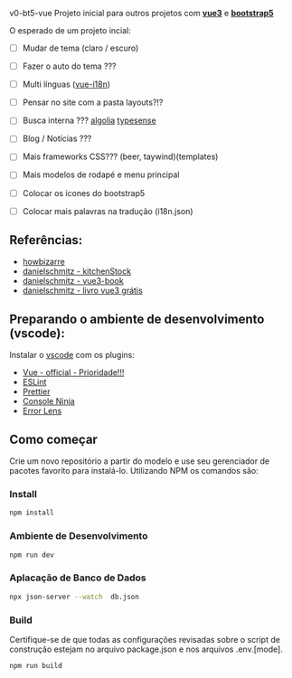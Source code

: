  v0-bt5-vue
Projeto inicial para outros projetos com [__vue3__](https://vuejs.org/) e [__bootstrap5__](https://getbootstrap.com/)

O esperado de um projeto incial:
- [ ] Mudar de tema (claro / escuro)
- [ ] Fazer o auto do tema ???
- [ ] Multi línguas ([vue-i18n](https://vue-i18n.intlify.dev/))
- [ ] Pensar no site com a pasta layouts?!?
- [ ] Busca interna ??? [algolia](https://www.algolia.com/developers) [typesense](https://typesense.org/)
- [ ] Blog / Notícias ???
- [ ] Mais frameworks CSS??? (beer, taywind)(templates)
- [ ] Mais modelos de rodapé e menu principal
- [ ] Colocar os ícones do bootstrap5
- [ ] Colocar mais palavras na tradução (i18n.json)


## Referências:
- [howbizarre](https://github.com/howbizarre/starter-template-vue-3-bootstrap-5-sass-dark-theme-typescript)
- [danielschmitz - kitchenStock](https://github.com/danielschmitz/kitchenStock-vue3)
- [danielschmitz - vue3-book](https://github.com/danielschmitz/kitchen-app-vue3-book)
- [danielschmitz - livro vue3 grátis](https://leanpub.com/book-vue-br)

## Preparando o ambiente de desenvolvimento (vscode):
Instalar o [vscode](https://code.visualstudio.com/Download) com os plugins:
- [Vue - official - Prioridade!!!](https://marketplace.visualstudio.com/items?itemName=Vue.volar)
- [ESLint](https://marketplace.visualstudio.com/items?itemName=dbaeumer.vscode-eslint)
- [Prettier](https://marketplace.visualstudio.com/items?itemName=esbenp.prettier-vscode)
- [Console Ninja](https://marketplace.visualstudio.com/items?itemName=WallabyJs.console-ninja)
- [Error Lens](https://marketplace.visualstudio.com/items?itemName=usernamehw.errorlens)



## Como começar

Crie um novo repositório a partir do modelo e use seu gerenciador de pacotes favorito para instalá-lo. Utilizando NPM os comandos são:

### Install

```bash
npm install
```

### Ambiente de Desenvolvimento

```bash
npm run dev
```

### Aplacação de Banco de Dados

```bash
npx json-server --watch  db.json
```

### Build

Certifique-se de que todas as configurações revisadas sobre o script de construção estejam no arquivo package.json e nos arquivos .env.[mode].

```bash
npm run build
```
